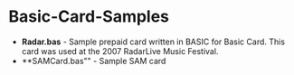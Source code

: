 # Basic-Card-Samples

* **Radar.bas** - Sample prepaid card written in BASIC for Basic Card. This card was used at the 2007 RadarLive Music Festival.
* **SAMCard.bas"" - Sample SAM card
